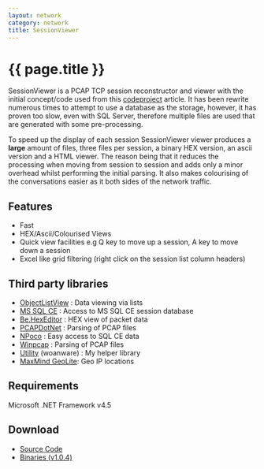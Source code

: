 ```yaml
---
layout: network
category: network
title: SessionViewer
---
```


# {{ page.title }} #

SessionViewer is a PCAP TCP session reconstructor and viewer with the initial concept/code used from this [codeproject](http://www.codeproject.com/Articles/20501/TCP-Session-Reconstruction-Tool/) article. It has been rewrite numerous times to attempt to use a database as the storage, however, it has proven too slow, even with SQL Server, therefore multiple files are used that are generated with some pre-processing. 

To speed up the display of each session SessionViewer viewer produces a **large** amount of files, three files per session, a binary HEX version, an ascii version and a HTML viewer. The reason being that it reduces the processing when moving from session to session and adds only a minor overhead whilst performing the initial parsing. It also makes colourising of the conversations easier as it both sides of the network traffic.

## Features ##

- Fast
- HEX/Ascii/Colourised Views
- Quick view facilities e.g Q key to move up a session, A key to move down a session
- Excel like grid filtering (right click on the session list column headers)

## Third party libraries ##

- [ObjectListView](http://objectlistview.sourceforge.net/cs/index.html) : Data viewing via lists 
- [MS SQL CE](http://www.microsoft.com/en-us/download/details.aspx?id=30709) : Access to MS SQL CE session database
- [Be.HexEditor](http://sourceforge.net/projects/hexbox/) : HEX view of packet data
- [PCAPDotNet](http://pcapdotnet.codeplex.com/) : Parsing of PCAP files
- [NPoco](https://github.com/schotime/NPoco) : Easy access to SQL CE data
- [Winpcap](http://www.winpcap.org/) : Parsing of PCAP files
- [Utility](http://www.woanware.co.uk) (woanware) : My helper library
- [MaxMind GeoLite](http://www.maxmind.com): Geo IP locations

## Requirements ##

Microsoft .NET Framework v4.5

## Download ##

- [Source Code](https://github.com/woanware/SessionViewer)
- [Binaries (v1.0.4)](/downloads/SessionViewer.v.1.0.4.zip)